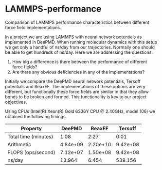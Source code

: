 # LAMMPS-performance

Comparison of LAMMPS performance characteristics between different force field implementations.

In a project we are using LAMMPS with neural network potentials as implemented in DeePMD. 
When running molecular dynamics with this setup we get only a handful of ns/day from
our trajectories. Normally one should be able to get hundreds of ns/day. Here we
are addressing the questions:

1. How big a difference is there between the performance of different force fields?
2. Are there any obvious deficiencies in any of the implementations?

Initially we compare the DeePMD neural network potentials, Tersoff potentials and ReaxFF.
The implementations of these options are very different, but functionally these
force fields are similar in that they allow bonds to be broken and formed. This functionality
is key to our project objectives.

Using CPUs (Intel(R) Xeon(R) Gold 6336Y CPU @ 2.40GHz, model 106) we obtained the following
timings.

| Property             | DeePMD   | ReaxFF   | Tersoff  |
| -------------------- | -------- | -------- | -------- |
| Total time (minutes) | 1:08     | 2:27     | 0:01     |
| Arithmetic           | 4.84e+09 | 2.20e+10 | 9.42e+08 |
| FLOPS (ops/second)   | 7.12e+07 | 1.50e+08 | 9.42e+08 |
| ns/day               | 13.964   | 6.454    | 539.156  |




